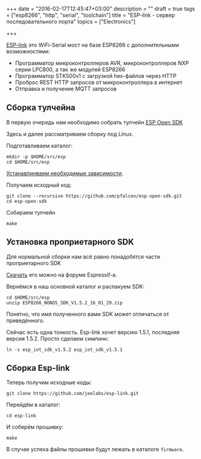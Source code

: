 +++
date = "2016-02-17T12:45:47+03:00"
description = ""
draft = true
tags = ["esp8266", "http", "serial", "toolchain"]
title = "ESP-link - сервер последовательного порта"
topics = ["Electronics"]

+++

[ESP-link](https://github.com/jeelabs/esp-link) это WiFi-Serial мост на базе ESP8266 с дополнительными возможностями:

<!--more-->

  * Программатор микроконтроллеров AVR, микроконтроллеров NXP серии LPC800, а так же модулей ESP8266
  * Программатор STK500v1 с загрузкой hex-файлов через HTTP
  * Проброс REST HTTP запросов от микроконтроллера в интернет
  * Отправка и получение MQTT запросов

Сборка тулчейна
---------------

В первую очередь нам необходимо собрать тулчейн [ESP Open SDK](https://github.com/pfalcon/esp-open-sdk)

Здесь и далее рассматриваем сборку под Linux.

Подготавливаем каталог:

~~~
mkdir -p $HOME/src/esp
cd $HOME/src/esp
~~~

[Устанавлинваем необходимые зависимости](https://github.com/pfalcon/esp-open-sdk#debianubuntu).

Получаем исходный код:

~~~
git clone --recursive https://github.com/pfalcon/esp-open-sdk.git
cd esp-open-sdk
~~~

Собираем тулчейн

~~~
make
~~~

Установка проприетарного SDK
----------------------------

Для нормальной сборки нам всё равно понадобятся части проприетарного SDK

[Скачать](http://bbs.espressif.com/viewtopic.php?f=46&t=850) его можно на форуме Espressif-а.


Вернёмся в наш основной каталог и распакуем SDK:

~~~
cd $HOME/src/esp
unzip ESP8266_NONOS_SDK_V1.5.2_16_01_29.zip
~~~

Понятно, что имя полученного вами SDK может отличаться от приведённого.

Сейчас есть одна тонкость. Esp-link хочет версию 1.5.1, последняя версия 1.5.2.
Просто сделаем симлинк:

~~~
ln -s esp_iot_sdk_v1.5.2 esp_iot_sdk_v1.5.1
~~~

Сборка Esp-link
---------------

Теперь получим исходные коды:

~~~
git clone https://github.com/jeelabs/esp-link.git
~~~

Перейдём в каталог:

~~~
cd esp-link
~~~

И соберём прошивку:

~~~
make
~~~

В случае успеха файлы прошивки будут лежать в каталоге `firmware`.

